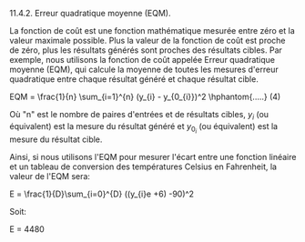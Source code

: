 11.4.2. Erreur quadratique moyenne (EQM).

La fonction de coût est une fonction mathématique mesurée entre zéro et la valeur maximale possible. Plus la valeur de la fonction de coût est proche de zéro, plus les résultats générés sont proches des résultats cibles. Par exemple, nous utilisons la fonction de coût appelée Erreur quadratique moyenne (EQM), qui calcule la moyenne de toutes les mesures d'erreur quadratique entre chaque résultat généré et chaque résultat cible. 

EQM = \frac{1}{n} \sum_{i=1}^{n} (y_{i} - y_{0_{i}})^2 \hphantom{.....} (4)

Où "n" est le nombre de paires d'entrées et de résultats cibles, $y_{i}$ (ou équivalent) est la mesure du résultat généré et $y_{0_{i}}$ (ou équivalent) est la mesure du résultat cible.

Ainsi, si nous utilisons l'EQM pour mesurer l'écart entre une fonction linéaire et un tableau de conversion des températures Celsius en Fahrenheit, la valeur de l'EQM sera:

E = \frac{1}{D}\sum_{i=0}^{D} ((y_{i}e +6) -90)^2

Soit: 

E = 4480
